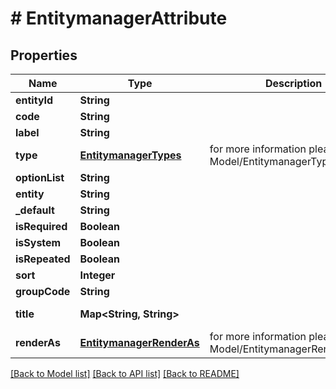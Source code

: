 # # EntitymanagerAttribute


## Properties 


Name | Type | Description | Notes
------------ | ------------- | ------------- | -------------
**entityId**| **String** |   | [optional]
**code**| **String** |   | [optional]
**label**| **String** |   | [optional]
**type**| [**EntitymanagerTypes**](EntitymanagerTypes.md) |  for more information please, see Model/EntitymanagerTypes.php  | [optional] [default to EntitymanagerTypes.TEXT]
**optionList**| **String** |   | [optional]
**entity**| **String** |   | [optional]
**_default**| **String** |   | [optional]
**isRequired**| **Boolean** |   | [optional]
**isSystem**| **Boolean** |   | [optional]
**isRepeated**| **Boolean** |   | [optional]
**sort**| **Integer** |   | [optional]
**groupCode**| **String** |   | [optional]
**title**| **Map<String, String>** |   | [optional] [default to new HashMap<>()]
**renderAs**| [**EntitymanagerRenderAs**](EntitymanagerRenderAs.md) |  for more information please, see Model/EntitymanagerRenderAs.php  | [optional] [default to EntitymanagerRenderAs.DEFAULT]


[[Back to Model list]](../../README.md#models) [[Back to API list]](../../README.md#endpoints) [[Back to README]](../../README.md)

